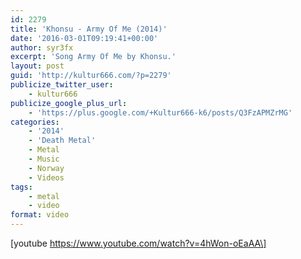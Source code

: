 ```yaml
---
id: 2279
title: 'Khonsu - Army Of Me (2014)'
date: '2016-03-01T09:19:41+00:00'
author: syr3fx
excerpt: 'Song Army Of Me by Khonsu.'
layout: post
guid: 'http://kultur666.com/?p=2279'
publicize_twitter_user:
    - kultur666
publicize_google_plus_url:
    - 'https://plus.google.com/+Kultur666-k6/posts/Q3FzAPMZrMG'
categories:
    - '2014'
    - 'Death Metal'
    - Metal
    - Music
    - Norway
    - Videos
tags:
    - metal
    - video
format: video
---
```


\[youtube https://www.youtube.com/watch?v=4hWon-oEaAA\]